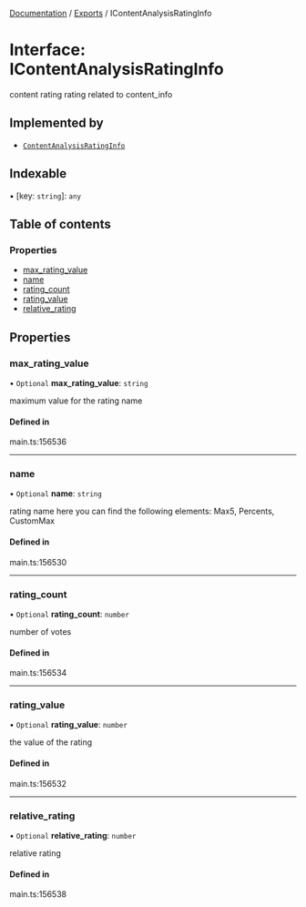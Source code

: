 [Documentation](../README.md) / [Exports](../modules.md) / IContentAnalysisRatingInfo

# Interface: IContentAnalysisRatingInfo

content rating rating related to content_info

## Implemented by

- [`ContentAnalysisRatingInfo`](../classes/ContentAnalysisRatingInfo.md)

## Indexable

▪ [key: `string`]: `any`

## Table of contents

### Properties

- [max\_rating\_value](IContentAnalysisRatingInfo.md#max_rating_value)
- [name](IContentAnalysisRatingInfo.md#name)
- [rating\_count](IContentAnalysisRatingInfo.md#rating_count)
- [rating\_value](IContentAnalysisRatingInfo.md#rating_value)
- [relative\_rating](IContentAnalysisRatingInfo.md#relative_rating)

## Properties

### max\_rating\_value

• `Optional` **max\_rating\_value**: `string`

maximum value for the rating name

#### Defined in

main.ts:156536

___

### name

• `Optional` **name**: `string`

rating name
here you can find the following elements: Max5, Percents, CustomMax

#### Defined in

main.ts:156530

___

### rating\_count

• `Optional` **rating\_count**: `number`

number of votes

#### Defined in

main.ts:156534

___

### rating\_value

• `Optional` **rating\_value**: `number`

the value of the rating

#### Defined in

main.ts:156532

___

### relative\_rating

• `Optional` **relative\_rating**: `number`

relative rating

#### Defined in

main.ts:156538
